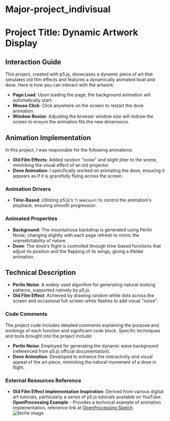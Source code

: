 # Major-project_indivisual
# Project Title: Dynamic Artwork Display

## Interaction Guide

This project, created with p5.js, showcases a dynamic piece of art that simulates old film effects and features a dynamically animated boat and dove. Here is how you can interact with the artwork:

- **Page Load**: Upon loading the page, the background animation will automatically start.
- **Mouse Click**: Click anywhere on the screen to restart the dove animation.
- **Window Resize**: Adjusting the browser window size will redraw the screen to ensure the animation fits the new dimensions.

## Animation Implementation

In this project, I was responsible for the following animations:

- **Old Film Effects**: Added random "noise" and slight jitter to the scene, mimicking the visual effect of an old projector.
- **Dove Animation**: I specifically worked on animating the dove, ensuring it appears as if it is gracefully flying across the screen.

### Animation Drivers

- **Time-Based**: Utilizing p5.js's `frameCount` to control the animation's playback, ensuring smooth progression.

### Animated Properties

- **Background**: The mountainous backdrop is generated using Perlin Noise, changing slightly with each page refresh to mimic the unpredictability of nature.
- **Dove**: The dove's flight is controlled through time-based functions that adjust its position and the flapping of its wings, giving a lifelike animation.

## Technical Description

- **Perlin Noise**: A widely used algorithm for generating natural-looking patterns, supported natively by p5.js.
- **Old Film Effect**: Achieved by drawing random white dots across the screen and occasional full-screen white flashes to add visual "noise".

### Code Comments

The project code includes detailed comments explaining the purpose and workings of each function and significant code block. Specific techniques and tools brought into the project include:

- **Perlin Noise**: Employed for generating the dynamic wave background (referenced from p5.js official documentation).
- **Dove Animation**: Developed to enhance the interactivity and visual appeal of the art piece, mimicking the natural movement of a dove in flight.

### External Resources Reference

- **Old Film Effect Implementation Inspiration**: Derived from various digital art tutorials, particularly a series of p5.js tutorials available on YouTube.
**OpenProcessing Example** - Provides a technical example of animation implementation, reference link at [OpenProcessing Sketch](https://openprocessing.org/sketch/743533).
![teche image](image/oldfilm.png)

